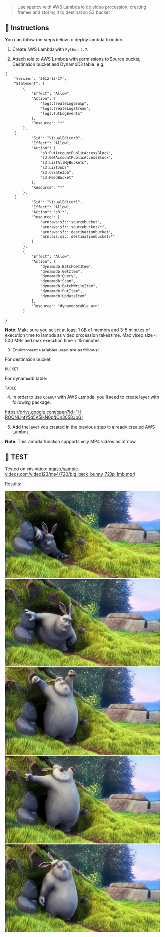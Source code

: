 > Use opencv with AWS Lambda to do video procession, creating frames and storing it to destination S3 bucket.

## 🚀 Instructions
You can follow the steps below to deploy lambda function. 

1. Create AWS Lambda with `Python 3.7`.

2. Attach role to AWS Lambda with permissions to Source bucket, Destination bucket and DynamoDB table.
e.g. 

```
{
    "Version": "2012-10-17",
    "Statement": [
        {
            "Effect": "Allow",
            "Action": [
                "logs:CreateLogGroup",
                "logs:CreateLogStream",
                "logs:PutLogEvents"
            ],
            "Resource": "*"
        },
 	{
            "Sid": "VisualEditor0",
            "Effect": "Allow",
            "Action": [
                "s3:PutAccountPublicAccessBlock",
                "s3:GetAccountPublicAccessBlock",
                "s3:ListAllMyBuckets",
                "s3:ListJobs",
                "s3:CreateJob",
                "s3:HeadBucket"
            ],
            "Resource": "*"
        },
	{ 
            "Sid": "VisualEditor1",
            "Effect": "Allow",
            "Action": "s3:*",
            "Resource": [
                "arn:aws:s3:::sourcebucket",
                "arn:aws:s3:::sourcebucket/*",
                "arn:aws:s3:::destinationbucket",
                "arn:aws:s3:::destinationbucket/*"
            ]
        },
       	{ 
            "Effect": "Allow",
            "Action": [
                "dynamodb:BatchGetItem",
                "dynamodb:GetItem",
                "dynamodb:Query",
                "dynamodb:Scan",
                "dynamodb:BatchWriteItem",
                "dynamodb:PutItem",
                "dynamodb:UpdateItem"
            ],
            "Resource": "dynamodbtable_arn"
        }
    
}

```

**Note**: Make sure you select at least 1 GB of memory and 3-5 minutes of execution time to lambda as video procession takes time. Max video size < 500 MBs and max execution time < 15 minutes.

3. Environment variables used are as follows:

For destination bucket:
```
BUCKET
```

For dynamodb table:
```
TABLE
```

4. In order to use `OpenCV` with AWS Lambda, you'll need to create layer with following package:

https://drive.google.com/open?id=1H-ROQNLjntY5q5K5IkN0pNOn3058JbG1

5. Add the layer you created in the previous step to already created AWS Lambda.


**Note**: This lambda function supports only MP4 videos as of now.

## :100: TEST

Tested on this video: 
https://sample-videos.com/video123/mp4/720/big_buck_bunny_720p_1mb.mp4

Results: 

![Sample Video - 0](/test/SampleVideo0.jpg)
![Sample Video - 1](/test/SampleVideo1.jpg)
![Sample Video - 2](/test/SampleVideo2.jpg)
![Sample Video - 3](/test/SampleVideo3.jpg)
![Sample Video - 5](/test/SampleVideo5.jpg)

